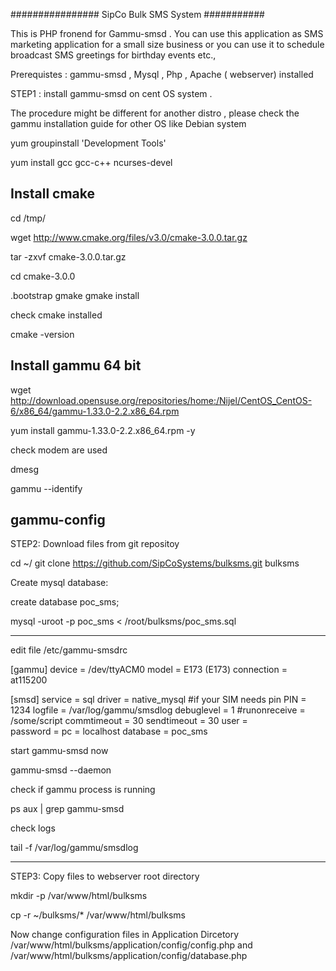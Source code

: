 ################ SipCo Bulk SMS System ###########

This is  PHP fronend for Gammu-smsd . You can use this application as  SMS marketing application for a small size business or you can use it  to schedule broadcast SMS greetings for birthday events etc., 

Prerequistes : gammu-smsd , Mysql , Php , Apache ( webserver) installed 



STEP1 : install gammu-smsd on cent OS system . 

The procedure might be different for another distro , please check the gammu installation guide for other OS like Debian system

yum groupinstall 'Development Tools'

yum install gcc gcc-c++ ncurses-devel

Install cmake
-------------
cd /tmp/

wget http://www.cmake.org/files/v3.0/cmake-3.0.0.tar.gz

tar -zxvf cmake-3.0.0.tar.gz

cd cmake-3.0.0

.bootstrap
gmake
gmake install

check cmake installed

cmake -version

Install gammu 64 bit
-------------

wget http://download.opensuse.org/repositories/home:/Nijel/CentOS_CentOS-6/x86_64/gammu-1.33.0-2.2.x86_64.rpm

yum install gammu-1.33.0-2.2.x86_64.rpm -y


check modem are used 

dmesg

gammu --identify

gammu-config
---------------------------

STEP2:   Download files from git repositoy 

cd ~/
git clone https://github.com/SipCoSystems/bulksms.git  bulksms



Create mysql database:

create database poc_sms;


mysql -uroot -p poc_sms  < /root/bulksms/poc_sms.sql


-----

edit file   /etc/gammu-smsdrc


[gammu]
device = /dev/ttyACM0
model = E173 (E173)
connection = at115200

[smsd]
service = sql
driver = native_mysql
#if your SIM needs pin
PIN = 1234
logfile = /var/log/gammu/smsdlog
debuglevel = 1
#runonreceive = /some/script
commtimeout = 30
sendtimeout = 30
user =  
password = 
pc = localhost
database = poc_sms


start gammu-smsd now

gammu-smsd --daemon

check if gammu process is running 

ps aux | grep gammu-smsd

check logs 

tail -f /var/log/gammu/smsdlog

---------------------

STEP3: Copy files to webserver root directory 

mkdir -p /var/www/html/bulksms

cp -r ~/bulksms/*  /var/www/html/bulksms

Now change configuration files in Application Dircetory 
/var/www/html/bulksms/application/config/config.php
and
/var/www/html/bulksms/application/config/database.php



